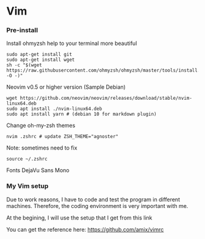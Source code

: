 # Vim
### Pre-install

Install ohmyzsh help to your terminal more beautiful

```
sudo apt-get install git
sudo apt-get install wget
sh -c "$(wget https://raw.githubusercontent.com/ohmyzsh/ohmyzsh/master/tools/install.sh -O -)"
```

Neovim v0.5 or higher version (Sample Debian)
```
wget https://github.com/neovim/neovim/releases/download/stable/nvim-linux64.deb
sudo apt install ./nvim-linux64.deb
sudo apt install yarn # (debian 10 for markdown plugin)
```


Change oh-my-zsh themes 
```
nvim .zshrc # update ZSH_THEME="agnoster"
```
Note: sometimes need to fix
```
source ~/.zshrc
```

Fonts DejaVu Sans Mono

### My Vim setup 

Due to work reasons, I have to code and test the program in different machines. Therefore, the coding environment is very important with me.

At the begining, I will use the setup that I get from this link

You can get the reference here: https://github.com/amix/vimrc


